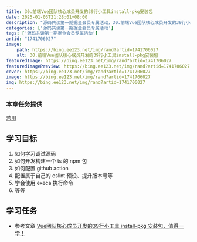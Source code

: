 ```yaml
---
title: 30.前端Vue团队核心成员开发的39行小工具install-pkg安装包
date: 2025-01-03T21:28:01+08:00
description: "源码共读第一期掘金会员专属活动，30.前端Vue团队核心成员开发的39行小工具install-pkg安装包"
categories: ['源码共读第一期掘金会员专属活动']
tags: ['源码共读第一期掘金会员专属活动']
artid: "1741706027"
image:
    path: https://bing.ee123.net/img/rand?artid=1741706027
    alt: 30.前端Vue团队核心成员开发的39行小工具install-pkg安装包
featuredImage: https://bing.ee123.net/img/rand?artid=1741706027
featuredImagePreview: https://bing.ee123.net/img/rand?artid=1741706027
cover: https://bing.ee123.net/img/rand?artid=1741706027
image: https://bing.ee123.net/img/rand?artid=1741706027
img: https://bing.ee123.net/img/rand?artid=1741706027
---
```


### 本章任务提供
[若川](https://juejin.cn/user/1415826704971918)
## 学习目标

1.  如何学习调试源码
1.  如何开发构建一个 ts 的 npm 包
1.  如何配置 github action
1.  配置属于自己的 eslint 预设、提升版本号等
1.  学会使用 execa 执行命令
1.  等等

## 学习任务

-   参考文章 [Vue团队核心成员开发的39行小工具 install-pkg 安装包，值得一学！](https://juejin.cn/post/7039494476913442824 "https://juejin.cn/post/7039494476913442824")
